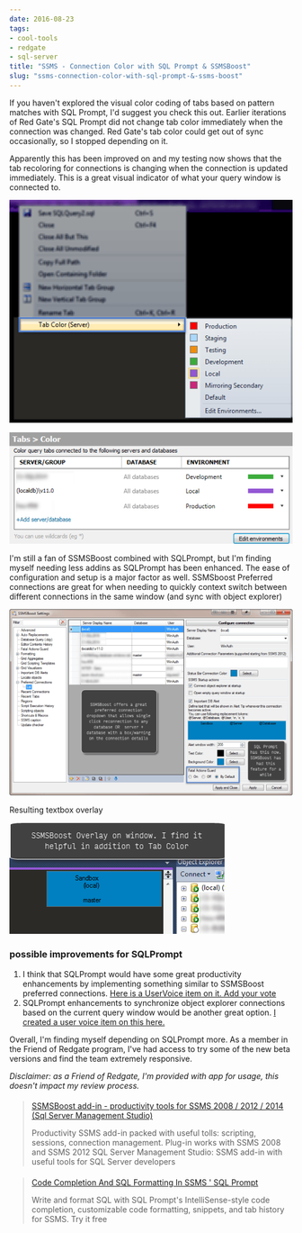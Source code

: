 ```yaml
---
date: 2016-08-23
tags:
- cool-tools
- redgate
- sql-server
title: "SSMS - Connection Color with SQL Prompt & SSMSBoost"
slug: "ssms-connection-color-with-sql-prompt-&-ssms-boost"
---
```


If you haven't explored the visual color coding of tabs based on pattern matches with SQL Prompt, I'd suggest you check this out. Earlier iterations of Red Gate's SQL Prompt did not change tab color immediately when the connection was changed. Red Gate's tab color could get out of sync occasionally, so I stopped depending on it.

Apparently this has been improved on and my testing now shows that the tab recoloring for connections is changing when the connection is updated immediately. This is a great visual indicator of what your query window is connected to.

![Recolor Tab with SQL Prompt](images/2016-05-04_12-06-49.png)

![Manage connections tab color matching](images/2016-05-04_12-07-34.png)

I'm still a fan of SSMSBoost combined with SQLPrompt, but I'm finding myself needing less addins as SQLPrompt has been enhanced. The ease of configuration and setup is a major factor as well.
SSMSboost Preferred connections are great for when needing to quickly context switch between different connections in the same window (and sync with object explorer)

![SSMSBoost Edit preferred connections](images/2016-05-04_12-10-31.png)

Resulting textbox overlay

![ssmsboost textbox overlay](images/2016-05-04_12-12-54.png)

### possible improvements for SQLPrompt

1.  I think that SQLPrompt would have some great productivity enhancements by implementing something similar to SSMSBoost preferred connections. [Here is a UserVoice item on it. Add your vote](http://bit.ly/2bisJyr)
2.  SQLPrompt enhancements to synchronize object explorer connections based on the current query window would be another great option. [I created a user voice item on this here.](http://bit.ly/2birZJZ)

Overall, I'm finding myself depending on SQLPrompt more. As a member in the Friend of Redgate program, I've had access to try some of the new beta versions and find the team extremely responsive.

_Disclaimer: as a Friend of Redgate, I'm provided with app for usage, this doesn't impact my review process._

> ####
> [
> SSMSBoost add-in - productivity tools for SSMS 2008 / 2012 / 2014 (Sql Server Management Studio)](http://www.ssmsboost.com/)
>
> Productivity SSMS add-in packed with useful tolls: scripting, sessions, connection management. Plug-in works with SSMS 2008 and SSMS 2012 SQL Server Management Studio: SSMS add-in with useful tools for SQL Server developers
<script data-preserve-html-node="true" async=" src="platform.js" charset="UTF-8"></script>

> ####
> [Code Completion And SQL Formatting In SSMS ' SQL Prompt](http://www.red-gate.com/products/sql-development/sql-prompt/)
>
> Write and format SQL with SQL Prompt's IntelliSense-style code completion, customizable code formatting, snippets, and tab history for SSMS. Try it free
<script data-preserve-html-node="true" async=" src="platform.js" charset="UTF-8"></script>
